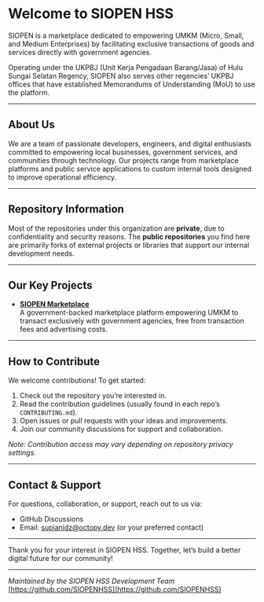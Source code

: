 # Welcome to SIOPEN HSS

SIOPEN is a marketplace dedicated to empowering UMKM (Micro, Small, and Medium Enterprises) by facilitating exclusive transactions of goods and services directly with government agencies.

Operating under the UKPBJ (Unit Kerja Pengadaan Barang/Jasa) of Hulu Sungai Selatan Regency, SIOPEN also serves other regencies’ UKPBJ offices that have established Memorandums of Understanding (MoU) to use the platform.

---

## About Us

We are a team of passionate developers, engineers, and digital enthusiasts committed to empowering local businesses, government services, and communities through technology. Our projects range from marketplace platforms and public service applications to custom internal tools designed to improve operational efficiency.

---

## Repository Information

Most of the repositories under this organization are **private**, due to confidentiality and security reasons. The **public repositories** you find here are primarily forks of external projects or libraries that support our internal development needs.

---

## Our Key Projects

- **[SIOPEN Marketplace](https://siopen.hulusungaiselatankab.go.id)**  
  A government-backed marketplace platform empowering UMKM to transact exclusively with government agencies, free from transaction fees and advertising costs.

---

## How to Contribute

We welcome contributions! To get started:

1. Check out the repository you’re interested in.
2. Read the contribution guidelines (usually found in each repo’s `CONTRIBUTING.md`).
3. Open issues or pull requests with your ideas and improvements.
4. Join our community discussions for support and collaboration.

*Note: Contribution access may vary depending on repository privacy settings.*

---

## Contact & Support

For questions, collaboration, or support, reach out to us via:

- GitHub Discussions
- Email: supianidz@octopy.dev (or your preferred contact)

---

Thank you for your interest in SIOPEN HSS. Together, let’s build a better digital future for our community!

---

*Maintained by the SIOPEN HSS Development Team*  
[https://github.com/SIOPENHSS](https://github.com/SIOPENHSS)
